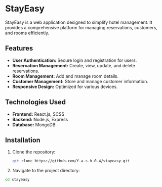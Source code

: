 # StayEasy

StayEasy is a web application designed to simplify hotel management. It provides a comprehensive platform for managing reservations, customers, and rooms efficiently.

## Features

- **User Authentication:** Secure login and registration for users.
- **Reservation Management:** Create, view, update, and delete reservations.
- **Room Management:** Add and manage room details.
- **Customer Management:** Store and manage customer information.
- **Responsive Design:** Optimized for various devices.

## Technologies Used

- **Frontend:** React.js, SCSS
- **Backend:** Node.js, Express
- **Database:** MongoDB

## Installation

1. Clone the repository:
   ```bash
   git clone https://github.com/Y-a-s-h-0-4/stayeasy.git
2. Navigate to the project directory:
  ```bash
  cd stayeasy



